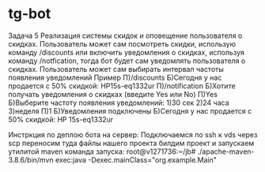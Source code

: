 # tg-bot
Задача 5
Реализация системы скидок и оповещение пользователя о скидках. Пользователь может сам посмотреть скидки, использую команду /discounts или включить уведомления о скидках, используя командy /notfication, тогда бот будет сам уведомлять пользователя о скидках. Пользователь может сам выбирать интервал частоты появления уведомлений
Пример
П)/discounts
Б)Сегодня у нас продается с 50% скидкой:
HP15s-eq1332ur
П)/notification
Б)Хотите получать уведомления о скидках (введите Yes или No)
П)Yes
Б)Выберите частоту появления уведомлений:
1)30 сек
2)24 часа
3)неделя
П)1
Б)Уведомления подключены
Б)Сегодня у нас продается с 50% скидкой: HP 15s-eq1332ur

Инстркция по деплою бота на сервер:
Подключаемся по ssh к vds
через scp переносим туда файлы нашего проекта
билдим проект и запускаем утилитой maven
команда запуска:   root@v1271736:~/jb# ./apache-maven-3.8.6/bin/mvn exec:java -Dexec.mainClass="org.example.Main"
